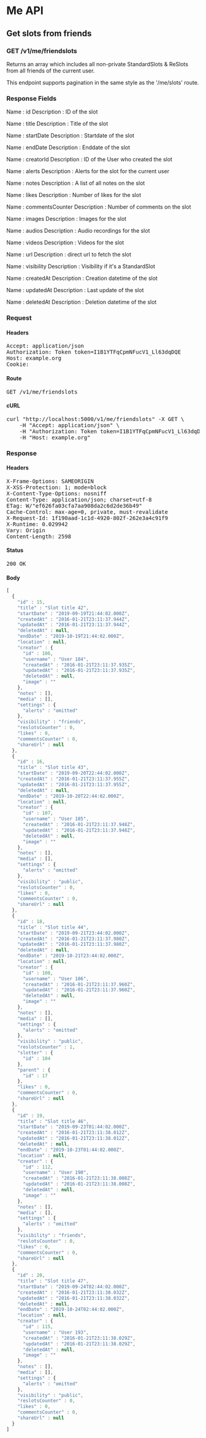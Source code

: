 # Me API

## Get slots from friends

### GET /v1/me/friendslots

Returns an array which includes all non-private StandardSlots &amp; ReSlots from all friends of the current user.

This endpoint supports pagination in the same style as the &#39;/me/slots&#39; route.

### Response Fields

Name : id
Description : ID of the slot

Name : title
Description : Title of the slot

Name : startDate
Description : Startdate of the slot

Name : endDate
Description : Enddate of the slot

Name : creatorId
Description : ID of the User who created the slot

Name : alerts
Description : Alerts for the slot for the current user

Name : notes
Description : A list of all notes on the slot

Name : likes
Description : Number of likes for the slot

Name : commentsCounter
Description : Number of comments on the slot

Name : images
Description : Images for the slot

Name : audios
Description : Audio recordings for the slot

Name : videos
Description : Videos for the slot

Name : url
Description : direct url to fetch the slot

Name : visibility
Description : Visibility if it&#39;s a StandardSlot

Name : createdAt
Description : Creation datetime of the slot

Name : updatedAt
Description : Last update of the slot

Name : deletedAt
Description : Deletion datetime of the slot

### Request

#### Headers

<pre>Accept: application/json
Authorization: Token token=I1B1YTFqCpmNFucV1_Ll63dqDQE
Host: example.org
Cookie: </pre>

#### Route

<pre>GET /v1/me/friendslots</pre>

#### cURL

<pre class="request">curl &quot;http://localhost:5000/v1/me/friendslots&quot; -X GET \
	-H &quot;Accept: application/json&quot; \
	-H &quot;Authorization: Token token=I1B1YTFqCpmNFucV1_Ll63dqDQE&quot; \
	-H &quot;Host: example.org&quot;</pre>

### Response

#### Headers

<pre>X-Frame-Options: SAMEORIGIN
X-XSS-Protection: 1; mode=block
X-Content-Type-Options: nosniff
Content-Type: application/json; charset=utf-8
ETag: W/&quot;ef626fa03cfa7aa908da2c6d2de36b49&quot;
Cache-Control: max-age=0, private, must-revalidate
X-Request-Id: 1f190aad-1c1d-4920-802f-262e3a4c91f9
X-Runtime: 0.029942
Vary: Origin
Content-Length: 2598</pre>

#### Status

<pre>200 OK</pre>

#### Body

```javascript
[
  {
    "id" : 15,
    "title" : "Slot title 42",
    "startDate" : "2019-09-19T21:44:02.000Z",
    "createdAt" : "2016-01-21T23:11:37.944Z",
    "updatedAt" : "2016-01-21T23:11:37.944Z",
    "deletedAt" : null,
    "endDate" : "2019-10-19T21:44:02.000Z",
    "location" : null,
    "creator" : {
      "id" : 106,
      "username" : "User 184",
      "createdAt" : "2016-01-21T23:11:37.935Z",
      "updatedAt" : "2016-01-21T23:11:37.935Z",
      "deletedAt" : null,
      "image" : ""
    },
    "notes" : [],
    "media" : [],
    "settings" : {
      "alerts" : "omitted"
    },
    "visibility" : "friends",
    "reslotsCounter" : 0,
    "likes" : 0,
    "commentsCounter" : 0,
    "shareUrl" : null
  },
  {
    "id" : 16,
    "title" : "Slot title 43",
    "startDate" : "2019-09-20T22:44:02.000Z",
    "createdAt" : "2016-01-21T23:11:37.955Z",
    "updatedAt" : "2016-01-21T23:11:37.955Z",
    "deletedAt" : null,
    "endDate" : "2019-10-20T22:44:02.000Z",
    "location" : null,
    "creator" : {
      "id" : 107,
      "username" : "User 185",
      "createdAt" : "2016-01-21T23:11:37.948Z",
      "updatedAt" : "2016-01-21T23:11:37.948Z",
      "deletedAt" : null,
      "image" : ""
    },
    "notes" : [],
    "media" : [],
    "settings" : {
      "alerts" : "omitted"
    },
    "visibility" : "public",
    "reslotsCounter" : 0,
    "likes" : 0,
    "commentsCounter" : 0,
    "shareUrl" : null
  },
  {
    "id" : 18,
    "title" : "Slot title 44",
    "startDate" : "2019-09-21T23:44:02.000Z",
    "createdAt" : "2016-01-21T23:11:37.980Z",
    "updatedAt" : "2016-01-21T23:11:37.980Z",
    "deletedAt" : null,
    "endDate" : "2019-10-21T23:44:02.000Z",
    "location" : null,
    "creator" : {
      "id" : 108,
      "username" : "User 186",
      "createdAt" : "2016-01-21T23:11:37.960Z",
      "updatedAt" : "2016-01-21T23:11:37.960Z",
      "deletedAt" : null,
      "image" : ""
    },
    "notes" : [],
    "media" : [],
    "settings" : {
      "alerts" : "omitted"
    },
    "visibility" : "public",
    "reslotsCounter" : 1,
    "slotter" : {
      "id" : 104
    },
    "parent" : {
      "id" : 17
    },
    "likes" : 0,
    "commentsCounter" : 0,
    "shareUrl" : null
  },
  {
    "id" : 19,
    "title" : "Slot title 46",
    "startDate" : "2019-09-23T01:44:02.000Z",
    "createdAt" : "2016-01-21T23:11:38.012Z",
    "updatedAt" : "2016-01-21T23:11:38.012Z",
    "deletedAt" : null,
    "endDate" : "2019-10-23T01:44:02.000Z",
    "location" : null,
    "creator" : {
      "id" : 112,
      "username" : "User 190",
      "createdAt" : "2016-01-21T23:11:38.008Z",
      "updatedAt" : "2016-01-21T23:11:38.008Z",
      "deletedAt" : null,
      "image" : ""
    },
    "notes" : [],
    "media" : [],
    "settings" : {
      "alerts" : "omitted"
    },
    "visibility" : "friends",
    "reslotsCounter" : 0,
    "likes" : 0,
    "commentsCounter" : 0,
    "shareUrl" : null
  },
  {
    "id" : 20,
    "title" : "Slot title 47",
    "startDate" : "2019-09-24T02:44:02.000Z",
    "createdAt" : "2016-01-21T23:11:38.032Z",
    "updatedAt" : "2016-01-21T23:11:38.032Z",
    "deletedAt" : null,
    "endDate" : "2019-10-24T02:44:02.000Z",
    "location" : null,
    "creator" : {
      "id" : 115,
      "username" : "User 193",
      "createdAt" : "2016-01-21T23:11:38.029Z",
      "updatedAt" : "2016-01-21T23:11:38.029Z",
      "deletedAt" : null,
      "image" : ""
    },
    "notes" : [],
    "media" : [],
    "settings" : {
      "alerts" : "omitted"
    },
    "visibility" : "public",
    "reslotsCounter" : 0,
    "likes" : 0,
    "commentsCounter" : 0,
    "shareUrl" : null
  }
]
```
